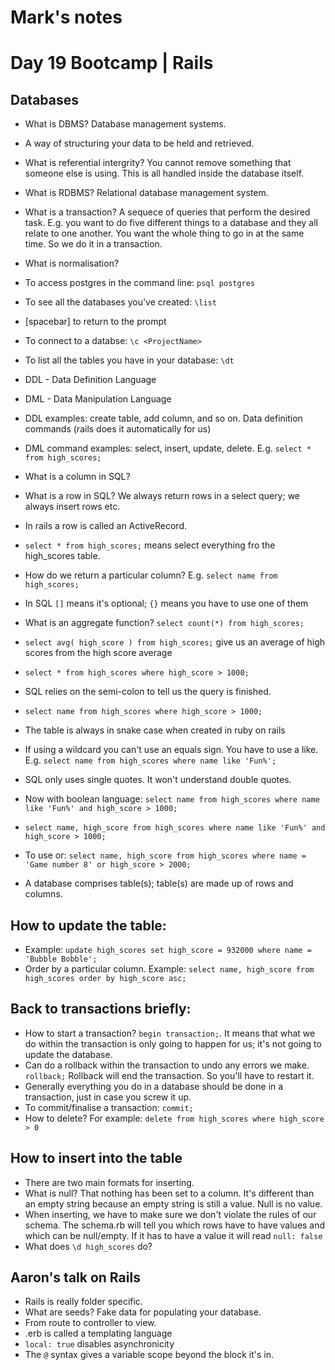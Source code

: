 # Mark's notes
# Day 19 Bootcamp | Rails

## Databases

- What is DBMS? Database management systems.
- A way of structuring your data to be held and retrieved. 
- What is referential intergrity? You cannot remove something that someone else is using. This is all handled inside the database itself.
- What is RDBMS? Relational database management system.
- What is a transaction? A sequece of queries that perform the desired task. E.g. you want to do five different things to a database and they all relate to one another. You want the whole thing to go in at the same time. So we do it in a transaction.
- What is normalisation? 

- To access postgres in the command line: `psql postgres` 
- To see all the databases you've created: `\list`
- [spacebar] to return to the prompt
- To connect to a databse: `\c <ProjectName>`
- To list all the tables you have in your database: `\dt`
- DDL - Data Definition Language
- DML - Data Manipulation Language
- DDL examples: create table, add column, and so on. Data definition commands (rails does it automatically for us)
- DML command examples: select, insert, update, delete. E.g. `select * from high_scores;`
- What is a column in SQL?
- What is a row in SQL? We always return rows in a select query; we always insert rows etc.
- In rails a row is called an ActiveRecord.
- `select * from high_scores;` means select everything fro the high_scores table.
- How do we return a particular column? E.g. `select name from high_scores;`
- In SQL `[]` means it's optional; `{}` means you have to use one of them
- What is an aggregate function? `select count(*) from high_scores;`
- `select avg( high_score ) from high_scores;` give us an average of high scores from the high score average
- `select * from high_scores where high_score > 1000;`
- SQL relies on the semi-colon to tell us the query is finished.
- `select name from high_scores where high_score > 1000;`
- The table is always in snake case when created in ruby on rails
- If using a wildcard you can't use an equals sign. You have to use a like. E.g. `select name from high_scores where name like 'Fun%';`
- SQL only uses single quotes. It won't understand double quotes.
- Now with boolean language: `select name from high_scores where name like 'Fun%' and high_score > 1000;`
- `select name, high_score from high_scores where name like 'Fun%' and high_score > 1000;`
- To use or: `select name, high_score from high_scores where name = 'Game number 8' or high_score > 2000;`
- A database comprises table(s); table(s) are made up of rows and columns.

## How to update the table:

- Example: `update high_scores set high_score = 932000 where name = 'Bubble Bobble';`
- Order by a particular column. Example: `select name, high_score from high_scores order by high_score asc;`

## Back to transactions briefly:

- How to start a transaction? `begin transaction;`. It means that what we do within the transaction is only going to happen for us; it's not going to update the database.
- Can do a rollback within the transaction to undo any errors we make. `rollback;` Rollback will end the transaction. So you'll have to restart it.
- Generally everything you do in a database should be done in a transaction, just in case you screw it up.
- To commit/finalise a transaction: `commit;`
- How to delete? For example: `delete from high_scores where high_score > 0`

## How to insert into the table

- There are two main formats for inserting.
- What is null? That nothing has been set to a column. It's different than an empty string because an empty string is still a value. Null is no value.
- When inserting, we have to make sure we don't violate the rules of our schema. The schema.rb will tell you which rows have to have values and which can be null/empty. If it has to have a value it will read `null: false`
- What does `\d high_scores` do?

## Aaron's talk on Rails

- Rails is really folder specific. 
- What are seeds? Fake data for populating your database.
- From route to controller to view.
- .erb is called a templating language
- `local: true` disables asynchronicity 
- The `@` syntax gives a variable scope beyond the block it's in.
